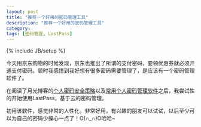 ```yaml
---
layout: post
title: "推荐一个好用的密码管理工具"
description: "推荐一个好用的密码管理工具"
category: 
tags: [密码管理, LastPass]
---
```

{% include JB/setup %}

今天用京东购物的时候发现，京东也推出了所谓的支付密码，要领优惠券就必须开通支付密码。顿时我感悟到我好想有很多密码需要管理了，是应该有一个密码管理软件了。

在阅读了月光博客的[个人密码安全策略](http://www.williamlong.info/archives/2937.html)以及[常用个人密码管理软件](http://www.williamlong.info/archives/3100.html)之后，我尝试性的开始使用LastPass，基于云的密码管理。

初用该软件，感觉非常的人性化，非常好用，有兴趣的朋友可以试试，以后至少可以为自己的密码少操心一点了！O(∩_∩)O哈哈~